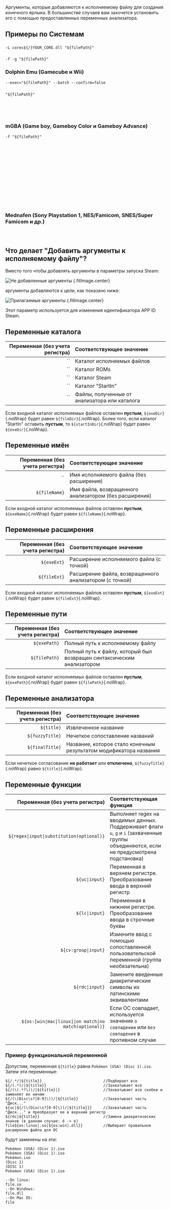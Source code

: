 #

Аргументы, которые добавляются к исполняемому файлу для создания конечного ярлыка. В большинстве случаев вам захочется установить его с помощью предоставленных переменных анализатора.

## Примеры по Системам

###

```
-L cores${/}YOUR_CORE.dll "${filePath}"
```

###

```
-f -g "${filePath}"
```

### Dolphin Emu (Gamecube и Wii)

```
--exec="${filePath}" --batch --confirm=false
```

###

```
"${filePath}"
```

###

```

```

###

```


```

### mGBA (Game boy, Gameboy Color и Gameboy Advance)

```
-f "${filePath}"
```

###

```

```

###

```

```

###

```

```

###

```

```

###

```

```

###

```

```

###

```

```

###

```

```

###

```

```

### Mednafen (Sony Playstation 1, NES/Famicom, SNES/Super Famicom и др.)

```

```

###

```

```

## Что делает "Добавить аргументы к исполняемому файлу"?

Вместо того чтобы добавлять аргументы в параметры запуска Steam:

![Не добавленные аргументы](../../../assets/images/cmd-not-appended.png) {.fitImage.center}

аргументы добавляются к цели, как показано ниже:

![Прилагаемые аргументы](../../../assets/images/cmd-appended.png) {.fitImage.center}

Этот параметр используется для изменения идентификатора APP ID Steam.

## Переменные каталога

| Переменная (без учета регистра) | Соответствующее значение                      |
| -------------------------------:|:--------------------------------------------- |
|                              `` | Каталог исполняемых файлов                    |
|                              `` | Каталог ROMs                                  |
|                              `` | Каталог Steam                                 |
|                              `` | Каталог "StartIn"                             |
|                              `` | Файлы, полученные от анализатора или каталога |

Если входной каталог исполняемых файлов оставлен **пустым**, `${exeDir}`{.noWrap} будет равен `${fileDir}`{.noWrap}. Более того, если каталог "StartIn" оставить **пустым**, то `${startInDir}`{.noWrap} будет равен `${exeDir}`{.noWrap}.

## Переменные имён

| Переменная (без учета регистра) | Соответствующее значение                               |
| -------------------------------:|:------------------------------------------------------ |
|                              `` | Имя исполняемого файла (без расширения)                |
|                   `${fileName}` | Имя файла, возвращенного анализатором (без расширения) |

Если входной каталог исполняемых файлов оставлен **пустым**, `${exeName}`{.noWrap} будет равен `${fileName}`{.noWrap}.

## Переменные расширения

| Переменная (без учета регистра) | Соответствующее значение                                |
| -------------------------------:|:------------------------------------------------------- |
|                     `${exeExt}` | Расширение исполняемого файла (с точкой)                |
|                    `${fileExt}` | Расширение файла, возвращенного анализатором (с точкой) |

Если входной каталог исполняемых файлов оставлен **пустым**, `${exeExt}`{.noWrap} будет равен `${fileExt}`{.noWrap}.

## Переменные пути

| Переменная (без учета регистра) | Соответствующее значение                                               |
| -------------------------------:|:---------------------------------------------------------------------- |
|                    `${exePath}` | Полный путь к исполняемому файлу                                       |
|                   `${filePath}` | Полный путь к файлу, который был возвращен синтаксическим анализатором |

Если входной каталог исполняемых файлов оставлен **пустым**, `${exePath}`{.noWrap} будет равен `${filePath}`{.noWrap}.

## Переменные анализатора

| Переменная (без учета регистра) | Соответствующее значение                                           |
| -------------------------------:|:------------------------------------------------------------------ |
|                      `${title}` | Извлеченное название                                               |
|                 `${fuzzyTitle}` | Нечеткое сопоставление названий                                    |
|                 `${finalTitle}` | Название, которое стало конечным результатом модификатора названия |

Если нечеткое согласование **не работает** или **отключено**, `${fuzzyTitle}`{.noWrap} равно `${title}`{.noWrap}.

## Переменные функции

|                             Переменная (без учета регистра) | Соответствующая функция                                                                                                                    |
| -----------------------------------------------------------:|:------------------------------------------------------------------------------------------------------------------------------------------ |
|                 `${regex\|input\|substitution(optional)}` | Выполняет regex на вводимых данных. Поддерживает флаги `u`, `g` и `i` (захваченные группы объединяются, если не предусмотрена подстановка) |
|                                             `${uc\|input}` | Переменная в верхнем регистре. Преобразование ввода в верхний регистр                                                                      |
|                                             `${lc\|input}` | Переменная в нижнем регистре. Преобразование ввода в строчные буквы                                                                        |
|                                       `${cv:group\|input}` | Измените ввод с помощью сопоставленной пользовательской переменной (группа необязательна)                                                  |
|                                            `${rdc\|input}` | Замените введенные диакритические символы их латинскими эквивалентами                                                                      |
| `${os:[win\|mac\|linux]\|on match\|no match(optional)}` | Если ОС совпадает, используется значение `о совпадении` или `без совпадения` в противном случае                                            |

### Пример функциональной переменной

Допустим, переменная `${title}` равна `Pokémon (USA) (Disc 1).iso`. Затем эти переменные:

```
${/.*/|${title}}                           //Подбирает все
${/(.*)/|${title}}                         //Захватывает все
${/(\(.*?\))/|${title}|}                   //Захватывает все скобки и заменяет их ничем
${/(\(Disc\s?[0-9]\))/|${title}}           //Захватывает часть "Диск..."
${uc|${/(\(Disc\s?[0-9]\))/|${title}}}     //Захватывает часть "Диск..." и преобразует ее в верхний регистр
${rdc|${title}}                            //Замена диакритических знаков (в данном случае: é -> e)
file${os:linux|.so|${os:win|.dll}}         //Выбирает правильное расширение файла для ОС
```

будут заменены на эти:

```
Pokémon (USA) (Disc 1).iso
Pokémon (USA) (Disc 1).iso
Pokémon.iso
(Disc 1)
(DISC 1)
Pokemon (USA) (Disc 1).iso

--On linux:
file.so
--On Windows:
file.dll
--On Mac OS:
file
```
